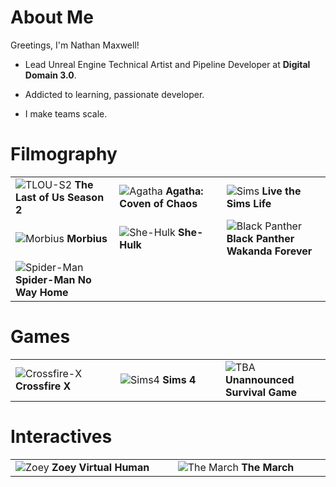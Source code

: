 # About Me

Greetings, I'm Nathan Maxwell!

- Lead Unreal Engine Technical Artist and Pipeline Developer at **Digital Domain 3.0**.

- Addicted to learning, passionate developer.

- I make teams scale.

# Filmography
<table>
    <tr>
        <td>
            <img src="https://i.imgur.com/gouRt2i.jpg" alt="TLOU-S2">
                <b>The Last of Us Season 2</b>
        </td>
        <td>
            <img src="https://i.imgur.com/eAjMIA0.jpg" alt="Agatha">
                <b>Agatha: Coven of Chaos</b>
        </td>
        <td width="33%">
            <img src="https://i.imgur.com/6FscQao.jpeg" alt="Sims">
                <b>Live the Sims Life</b>
        </td>
    </tr>
    <tr>
        <td>
            <img src="https://i.imgur.com/swZtOBH.jpeg" alt="Morbius">
                <b>Morbius</b>
        </td>
        <td>
            <img src="https://i.imgur.com/D3RgHJZ.jpeg" alt="She-Hulk">
                <b>She-Hulk</b>
        </td>
        <td>
            <img src="https://i.imgur.com/Loli5QD.jpg" alt="Black Panther">
                <b>Black Panther Wakanda Forever</b>
        </td>
    </tr>
    <tr>
        <td width="33%">
            <img src="https://i.imgur.com/3ElbW4O.jpeg" alt="Spider-Man">
                <b>Spider-Man No Way Home</b>
        </td>
    </tr>
</table>

# Games
<table>
    <tr>
        <td width="33%">
            <img src="https://i.imgur.com/PWuYzPp.jpeg" alt="Crossfire-X">
                <b>Crossfire X</b>
        </td>
        <td width="33%">
            <img src="https://i.imgur.com/M8UZSc9.png" alt="Sims4">
                <b>Sims 4</b>
        </td>
        <td width="33%">
            <img src="https://i.imgur.com/kN8ysgi.png" alt="TBA">
                <b>Unannounced Survival Game</b>
        </td>
    </tr>
</table>

# Interactives
<table>
    <tr>
        <td width="17%">
            <img src="https://i.imgur.com/oAfmEJ9.jpeg" alt="Zoey">
                <b>Zoey Virtual Human</b>
        </td>
        <td width="16%">
            <img src="https://i.imgur.com/N9TKwSU.jpeg" alt="The March">
                <b>The March</b>
        </td>
    </tr>
</table>

